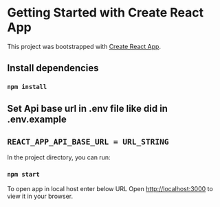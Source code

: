 # Getting Started with Create React App

This project was bootstrapped with [Create React App](https://github.com/facebook/create-react-app).

## Install dependencies

### `npm install`

## Set Api base url in .env file like did in .env.example

## `REACT_APP_API_BASE_URL = URL_STRING`

In the project directory, you can run:

### `npm start`

To open app in local host enter below URL
Open [http://localhost:3000](http://localhost:3000) to view it in your browser.



